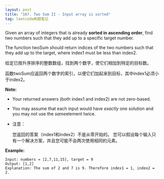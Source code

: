 ```yaml
---
layout: post
title: "167. Two Sum II - Input array is sorted"
tag: leetcode刷题笔记
---
```

Given an array of integers that is already **sorted in ascending order**, find two numbers such that they add up to a specific target number.

The function twoSum should return indices of the two numbers such that they add up to the target, where index1 must be less than index2.

给定已按升序排序的整数数组，找到两个数字，使它们相加到特定的目标数。

函数twoSum应返回两个数字的索引，以便它们加起来到目标，其中index1必须小于index2。

**Note:**

- Your returned answers (both index1 and index2) are not zero-based.

- You may assume that each input would have *exactly* one solution and you may not use the *same*element twice.

- 注意：

  您返回的答案（index1和index2）不是从零开始的。
  您可以假设每个输入只有一个解决方案，并且您可能不会两次使用相同的元素。

**Example:**

```
Input: numbers = [2,7,11,15], target = 9
Output: [1,2]
Explanation: The sum of 2 and 7 is 9. Therefore index1 = 1, index2 = 2.
```



